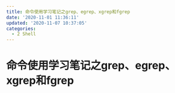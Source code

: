```yaml
---
title: 命令使用学习笔记之grep、egrep、xgrep和fgrep
date: '2020-11-01 11:36:11'
updated: '2020-11-07 10:37:05'
categories:
  - 2 Shell
---
```

# 命令使用学习笔记之grep、egrep、xgrep和fgrep


